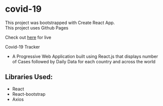 # covid-19
This project was bootstrapped with Create React App.  
This project uses Github Pages


Check out [here](https://benarjishyam.github.io/covid-19/) for live

Covid-19 Tracker
- A Progressive Web Application built using React.js that displays number of Cases followed by Daily Data for each country and across the world

Libraries Used: 
--
- React  
- React-bootstrap   
- Axios  

